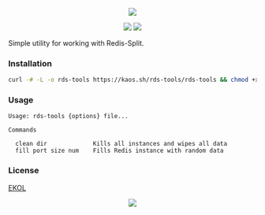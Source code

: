 <p align="center"><a href="#readme"><img src="https://gh.kaos.st/rds-tools.svg"/></a></p>

<p align="center">
  <a href="https://travis-ci.org/essentialkaos/rds-tools"><img src="https://travis-ci.org/essentialkaos/rds-tools.svg"></a>
  <a href="https://essentialkaos.com/ekol"><img src="https://gh.kaos.st/ekol.svg"></a>
</p>

Simple utility for working with Redis-Split.

### Installation

```bash
curl -# -L -o rds-tools https://kaos.sh/rds-tools/rds-tools && chmod +x rds-tools
```

### Usage

```
Usage: rds-tools {options} file...

Commands

  clean dir             Kills all instances and wipes all data
  fill port size num    Fills Redis instance with random data

```

### License

[EKOL](https://essentialkaos.com/ekol)

<p align="center"><a href="https://essentialkaos.com"><img src="https://gh.kaos.st/ekgh.svg"/></a></p>
